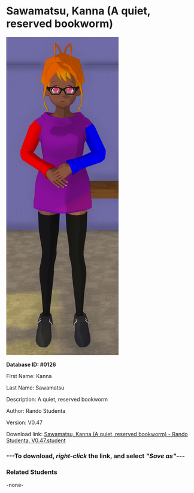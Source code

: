 # Sawamatsu, Kanna (A quiet, reserved bookworm)

<img src="../../Files/Images/Sawamatsu, Kanna (A quiet, reserved bookworm).png" title="Sawamatsu, Kanna (A quiet, reserved bookworm) - Rando Studenta, V0.47">

**Database ID: #0126**

First Name: Kanna

Last Name: Sawamatsu

Description: A quiet, reserved bookworm

Author: Rando Studenta

Version: V0.47

Download link: <a href="https://raw.githubusercontent.com/Arbiter1223/Daigaku-Gurashi-Custom-Students/master/Files/Student%20Files/Sawamatsu%2C%20Kanna%20(A%20quiet%2C%20reserved%20bookworm)%20-%20Rando%20Studenta%2C%20V0.47.student">Sawamatsu, Kanna (A quiet, reserved bookworm) - Rando Studenta, V0.47.student</a>

### ---**To download, _right-click_ the link, and select _"Save as"_**---

### Related Students

-none-
